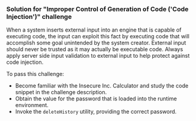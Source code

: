 ### Solution for "Improper Control of Generation of Code ('Code Injection')" challenge

When a system inserts external input into an engine that is capable of executing code, the input can exploit this fact by executing code that will accomplish some goal unintended by the system creator.
External input should never be trusted as it may actually be executable code.
Always apply server side input validation to external input to help protect against code injection.

To pass this challenge: 

- Become familiar with the Insecure Inc. Calculator and study the code snippet in the challenge description.
- Obtain the value for the password that is loaded into the runtime environment.
- Invoke the `deleteHistory` utility, providing the correct password.